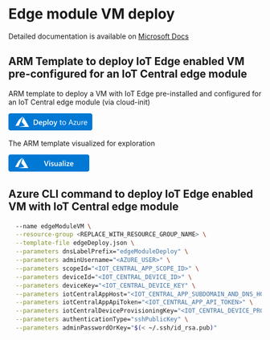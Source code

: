 # Edge module VM deploy

Detailed documentation is available on [Microsoft Docs](https://docs.microsoft.com/en-us/azure/iot-edge/how-to-install-iot-edge-ubuntuvm?WT.mc_id=github-iotedgevmdeploy-pdecarlo)

## ARM Template to deploy IoT Edge enabled VM pre-configured for an IoT Central edge module

ARM template to deploy a VM with IoT Edge pre-installed and configured for an IoT Central edge module (via cloud-init)

<a href="https://portal.azure.com/#create/Microsoft.Template/uri/https%3A%2F%2Fraw.githubusercontent.com%2Fsseiber%2Flva-gateway%2Fmaster%2Fvm_deploy%2FedgeModuleVMDeploy.json?token=AAEXA24LIPED2B3BUXNAWU265FYLK" target="_blank">
    <img src="https://raw.githubusercontent.com/Azure/azure-quickstart-templates/master/1-CONTRIBUTION-GUIDE/images/deploytoazure.png" />
</a>

The ARM template visualized for exploration

<a href="http://armviz.io/#/?load=https%3A%2F%2Fraw.githubusercontent.com%2Fsseiber%2Flva-gateway%2Fmaster%2Fvm_deploy%2FedgeModuleVMDeploy.json?token=AAEXA24LIPED2B3BUXNAWU265FYLK" target="_blank">
    <img src="https://raw.githubusercontent.com/Azure/azure-quickstart-templates/master/1-CONTRIBUTION-GUIDE/images/visualizebutton.png" /></a>

## Azure CLI command to deploy IoT Edge enabled VM with IoT Central edge module

```bash
  --name edgeModuleVM \
  --resource-group <REPLACE_WITH_RESOURCE_GROUP_NAME> \
  --template-file edgeDeploy.json \
  --parameters dnsLabelPrefix="edgeModuleDeploy" \
  --parameters adminUsername="<AZURE_USER>" \
  --parameters scopeId="<IOT_CENTRAL_APP_SCOPE_ID>" \
  --parameters deviceId="<IOT_CENTRAL_DEVICE_ID>" \
  --parameters deviceKey="<IOT_CENTRAL_DEVICE_KEY" \
  --parameters iotCentralAppHost="<IOT_CENTRAL_APP_SUBDOMAIN_AND_DNS_HOST>" \
  --parameters iotCentralAppApiToken="<IOT_CENTRAL_APP_API_TOKEN>" \
  --parameters iotCentralDeviceProvisioningKey="<IOT_CENTRAL_DEVICE_PROVISIONING_KEY>" \
  --parameters authenticationType="sshPublicKey" \
  --parameters adminPasswordOrKey="$(< ~/.ssh/id_rsa.pub)"
```
